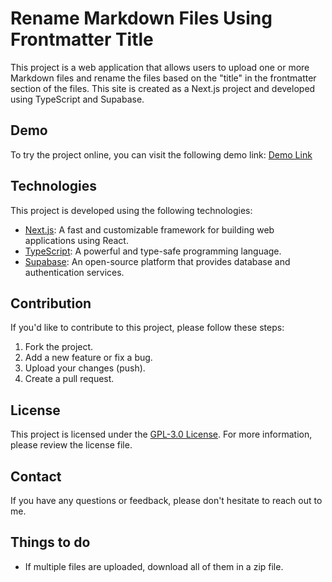 # Rename Markdown Files Using Frontmatter Title

This project is a web application that allows users to upload one or more Markdown files and rename the files based on the "title" in the frontmatter section of the files. This site is created as a Next.js project and developed using TypeScript and Supabase.

## Demo

To try the project online, you can visit the following demo link: [Demo Link](https://markdown-file-renamer-web-app.vercel.app/)

## Technologies

This project is developed using the following technologies:

- [Next.js](https://nextjs.org/): A fast and customizable framework for building web applications using React.
- [TypeScript](https://www.typescriptlang.org/): A powerful and type-safe programming language.
- [Supabase](https://supabase.io/): An open-source platform that provides database and authentication services.

## Contribution

If you'd like to contribute to this project, please follow these steps:

1. Fork the project.
2. Add a new feature or fix a bug.
3. Upload your changes (push).
4. Create a pull request.

## License

This project is licensed under the [GPL-3.0 License](LICENSE). For more information, please review the license file.

## Contact

If you have any questions or feedback, please don't hesitate to reach out to me.

## Things to do 
- If multiple files are uploaded, download all of them in a zip file.
